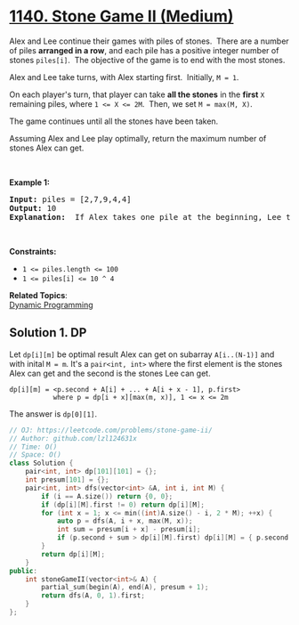 # [1140. Stone Game II (Medium)](https://leetcode.com/problems/stone-game-ii/)

<p>Alex&nbsp;and Lee continue their&nbsp;games with piles of stones.&nbsp; There are a number of&nbsp;piles&nbsp;<strong>arranged in a row</strong>, and each pile has a positive integer number of stones&nbsp;<code>piles[i]</code>.&nbsp; The objective of the game is to end with the most&nbsp;stones.&nbsp;</p>

<p>Alex and Lee take turns, with Alex starting first.&nbsp; Initially, <code>M = 1</code>.</p>

<p>On each player's turn, that player&nbsp;can take <strong>all the stones</strong> in the <strong>first</strong> <code>X</code> remaining piles, where <code>1 &lt;= X &lt;= 2M</code>.&nbsp; Then, we set&nbsp;<code>M = max(M, X)</code>.</p>

<p>The game continues until all the stones have been taken.</p>

<p>Assuming Alex and Lee play optimally, return the maximum number of stones Alex can get.</p>

<p>&nbsp;</p>
<p><strong>Example 1:</strong></p>

<pre><strong>Input:</strong> piles = [2,7,9,4,4]
<strong>Output:</strong> 10
<strong>Explanation:</strong>  If Alex takes one pile at the beginning, Lee takes two piles, then Alex takes 2 piles again. Alex can get 2 + 4 + 4 = 10 piles in total. If Alex takes two piles at the beginning, then Lee can take all three piles left. In this case, Alex get 2 + 7 = 9 piles in total. So we return 10 since it's larger. 
</pre>

<p>&nbsp;</p>
<p><strong>Constraints:</strong></p>

<ul>
	<li><code>1 &lt;= piles.length &lt;= 100</code></li>
	<li><code>1 &lt;= piles[i]&nbsp;&lt;= 10 ^ 4</code></li>
</ul>

**Related Topics**:  
[Dynamic Programming](https://leetcode.com/tag/dynamic-programming/)

## Solution 1. DP

Let `dp[i][m]` be optimal result Alex can get on subarray `A[i..(N-1)]` and with inital `M = m`. It's a `pair<int, int>` where the first element is the stones Alex can get and the second is the stones Lee can get.

```
dp[i][m] = <p.second + A[i] + ... + A[i + x - 1], p.first>
           where p = dp[i + x][max(m, x)], 1 <= x <= 2m
```

The answer is `dp[0][1]`.

```cpp
// OJ: https://leetcode.com/problems/stone-game-ii/
// Author: github.com/lzl124631x
// Time: O()
// Space: O()
class Solution {
    pair<int, int> dp[101][101] = {};
    int presum[101] = {};
    pair<int, int> dfs(vector<int> &A, int i, int M) {
        if (i == A.size()) return {0, 0};
        if (dp[i][M].first != 0) return dp[i][M];
        for (int x = 1; x <= min((int)A.size() - i, 2 * M); ++x) {
            auto p = dfs(A, i + x, max(M, x));
            int sum = presum[i + x] - presum[i];
            if (p.second + sum > dp[i][M].first) dp[i][M] = { p.second + sum, p.first };
        }
        return dp[i][M];
    }
public:
    int stoneGameII(vector<int>& A) {
        partial_sum(begin(A), end(A), presum + 1);
        return dfs(A, 0, 1).first;
    }
};
```